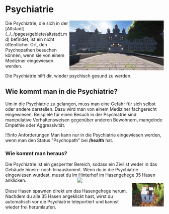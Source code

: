 # Psychiatrie
<img align="right" width="300" eight="175" src="../../assets/image/orte/Psychiatrie/psychiatrie.png"> 
Die Psychiatrie, die sich in der [Altstadt](../../pages/gebiete/altstadt.md) befindet, ist ein nicht öffentlicher Ort, den Psychopathen besuchen können, wenn sie von einem Mediziner eingewiesen werden. 

Die Psychiatrie hilft dir, wieder psychisch gesund zu werden.

## Wie kommt man in die Psychiatrie?
Um in die Psychiatrie zu gelangen, muss man eine Gefahr für sich selbst oder andere darstellen. Dazu wird man von einem Mediziner fachgerecht eingewiesen. Beispiele für einen Besuch in der Psychiatrie sind manipulative Verhaltensweisen gegenüber anderen Bewohnern, mangelnde Empathie oder Aggressivität.

!!!info Anforderungen
   Man kann nur in die Psychiatrie eingewiesen werden, wenn man den Status "Psychopath" bei **/health** hat.

### Wie kommt man heraus?
Die Psychiatrie ist ein gesperrter Bereich, sodass ein Zivilist weder in das Gebäude hinein- noch hinauskommt. Wenn du in die Psychiatrie eingewiesen wurdest, musst du im Hinterhof im Hasengehege 35 Hasen anklicken. <img align="right" width="275" eight="150" src="../../assets/image/orte/Psychiatrie/hasengehege.png"> <br><img align="right" width="100" eight="150" src="../../assets/image/orte/Psychiatrie/hase.png"> <br>Diese Hasen spawnen direkt um das Hasengehege herum. Nachdem du alle 35 Hasen angeklickt hast, wirst du automatisch vor die Psychiatrie teleportiert und kannst wieder frei herumlaufen.

